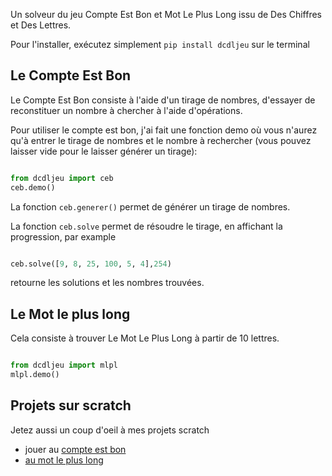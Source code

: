 Un solveur du jeu Compte Est Bon et Mot Le Plus Long issu de Des Chiffres et Des Lettres.

Pour l'installer, exécutez simplement `pip install dcdljeu` sur le terminal

## Le Compte Est Bon

Le Compte Est Bon consiste à l'aide d'un tirage de nombres, d'essayer de reconstituer un nombre à chercher à l'aide d'opérations.

Pour utiliser le compte est bon, j'ai fait une fonction demo où vous n'aurez qu'à entrer le tirage de nombres et le nombre à rechercher (vous pouvez laisser vide pour le laisser générer un tirage):

```python

from dcdljeu import ceb
ceb.demo()
```

La fonction `ceb.generer()` permet de générer un tirage de nombres.

La fonction `ceb.solve` permet de résoudre le tirage, en affichant la progression, par example

```python

ceb.solve([9, 8, 25, 100, 5, 4],254)
```

retourne les solutions et les nombres trouvées.

## Le Mot le plus long

Cela consiste à trouver Le Mot Le Plus Long à partir de 10 lettres.

```python

from dcdljeu import mlpl
mlpl.demo()
```

## Projets sur scratch

Jetez aussi un coup d'oeil à mes projets scratch 

* jouer au [compte est bon](https://scratch.mit.edu/projects/529613029/)
* [au mot le plus long](https://scratch.mit.edu/projects/537035213/)
